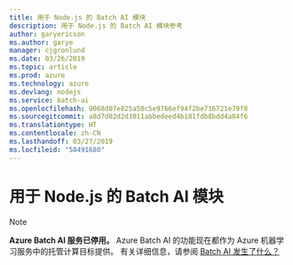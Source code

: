 ```yaml
---
title: 用于 Node.js 的 Batch AI 模块
description: 用于 Node.js 的 Batch AI 模块参考
author: garyericson
ms.author: garye
manager: cjgronlund
ms.date: 03/26/2019
ms.topic: article
ms.prod: azure
ms.technology: azure
ms.devlang: nodejs
ms.service: batch-ai
ms.openlocfilehash: 9068d07e825a50c5e9766ef94f2be716721e79f8
ms.sourcegitcommit: a8d7d02d2d3011abbedeed4b181fdb8bdd4a84f6
ms.translationtype: HT
ms.contentlocale: zh-CN
ms.lasthandoff: 03/27/2019
ms.locfileid: "58491680"
---
```

# <a name="batch-ai-modules-for-nodejs"></a>用于 Node.js 的 Batch AI 模块

>[!NOTE]
>**Azure Batch AI 服务已停用。** Azure Batch AI 的功能现在都作为 Azure 机器学习服务中的托管计算目标提供。 有关详细信息，请参阅 [Batch AI 发生了什么？](https://aka.ms/batchai-retirement)
